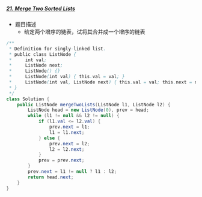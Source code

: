##### [21. Merge Two Sorted Lists](https://leetcode-cn.com/problems/merge-two-sorted-lists)

- 题目描述
  - 给定两个增序的链表，试将其合并成一个增序的链表

```java
/**
 * Definition for singly-linked list.
 * public class ListNode {
 *     int val;
 *     ListNode next;
 *     ListNode() {}
 *     ListNode(int val) { this.val = val; }
 *     ListNode(int val, ListNode next) { this.val = val; this.next = next; }
 * }
 */
class Solution {
    public ListNode mergeTwoLists(ListNode l1, ListNode l2) {
        ListNode head = new ListNode(0), prev = head;
        while (l1 != null && l2 != null) {
            if (l1.val <= l2.val) {
                prev.next = l1;
                l1 = l1.next;
            } else {
                prev.next = l2;
                l2 = l2.next;
            }
            prev = prev.next;
        }
        prev.next = l1 != null ? l1 : l2;
        return head.next;
    }
}

```

